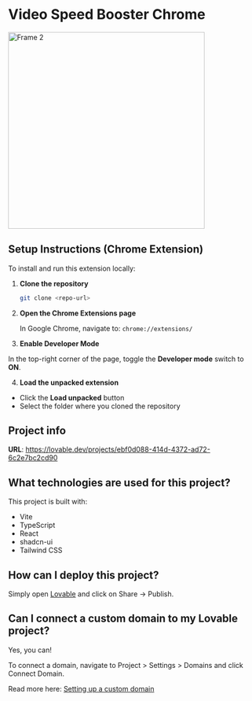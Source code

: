 # Video Speed Booster Chrome
<img width="400" alt="Frame 2" src="https://github.com/user-attachments/assets/d7685be2-6753-495a-af51-e9d5ca814bcc" />

## Setup Instructions (Chrome Extension)

To install and run this extension locally:

1. **Clone the repository**

   ```bash
   git clone <repo-url>
   ```
2. **Open the Chrome Extensions page**

   In Google Chrome, navigate to: `chrome://extensions/`

3. **Enable Developer Mode**

In the top-right corner of the page, toggle the **Developer mode** switch to **ON**.

4. **Load the unpacked extension**

- Click the **Load unpacked** button
- Select the folder where you cloned the repository


## Project info

**URL**: https://lovable.dev/projects/ebf0d088-414d-4372-ad72-6c2e7bc2cd90

## What technologies are used for this project?

This project is built with:

- Vite
- TypeScript
- React
- shadcn-ui
- Tailwind CSS




## How can I deploy this project?

Simply open [Lovable](https://lovable.dev/projects/ebf0d088-414d-4372-ad72-6c2e7bc2cd90) and click on Share -> Publish.

## Can I connect a custom domain to my Lovable project?

Yes, you can!

To connect a domain, navigate to Project > Settings > Domains and click Connect Domain.

Read more here: [Setting up a custom domain](https://docs.lovable.dev/tips-tricks/custom-domain#step-by-step-guide)
